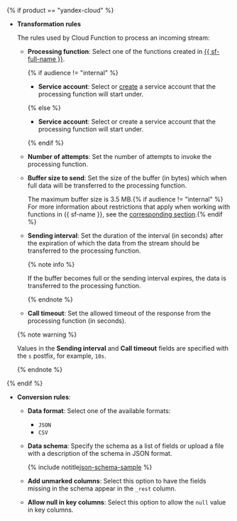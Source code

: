 {% if product == "yandex-cloud" %}

* **Transformation rules**

   The rules used by Cloud Function to process an incoming stream:

   * **Processing function**: Select one of the functions created in [{{ sf-full-name }}](../../functions/).

      {% if audience != "internal" %}

      * **Service account**: Select or [create](../../iam/operations/sa/create.md) a service account that the processing function will start under.

      {% else %}

      * **Service account**: Select or create a service account that the processing function will start under.

      {% endif %}

   * **Number of attempts**: Set the number of attempts to invoke the processing function.
   * **Buffer size to send**: Set the size of the buffer (in bytes) which when full data will be transferred to the processing function.

      The maximum buffer size is 3.5 MB.{% if audience != "internal" %} For more information about restrictions that apply when working with functions in {{ sf-name }}, see the [corresponding section](../../functions/concepts/limits.md).{% endif %}

   * **Sending interval**: Set the duration of the interval (in seconds) after the expiration of which the data from the stream should be transferred to the processing function.

      {% note info %}

      If the buffer becomes full or the sending interval expires, the data is transferred to the processing function.

      {% endnote %}

   * **Call timeout**: Set the allowed timeout of the response from the processing function (in seconds).

   {% note warning %}

   Values in the **Sending interval** and **Call timeout** fields are specified with the `s` postfix, for example, `10s`.

   {% endnote %}

{% endif %}

* **Conversion rules**:

   * **Data format**: Select one of the available formats:
      * `JSON`
      * `CSV`

   * **Data schema**: Specify the schema as a list of fields or upload a file with a description of the schema in JSON format.

      {% include notitle[json-schema-sample](fields/common/ui/json-schema-sample.md) %}

   * **Add unmarked columns**: Select this option to have the fields missing in the schema appear in the `_rest` column.
   * **Allow null in key columns**: Select this option to allow the `null` value in key columns.
